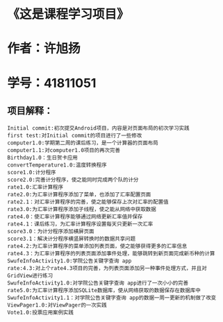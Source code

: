 《这是课程学习项目》
====
作者：许旭扬
====
学号：41811051
=====
项目解释：
--------
    Initial commit:初次提交Android项目，内容是对页面布局的初次学习实践
    first test:对Initial commit的项目进行了一些修改
    computer1.0:学期第二周的课后练习，是一个计算器的页面布局
    computer1.1:对computer1.0项目的再次完善
    Birthday1.0：生日贺卡应用
    convertTemperature1.0:温度转换程序
    score1.0:计分程序
    score2.0:完善计分程序，使之能同时完成两个队的计分
    rate1.0:汇率计算程序
    rate2.0:为汇率计算程序添加了菜单，也添加了汇率配置页面
    rate2.1：对汇率计算程序的完善，使之能够保存上次对汇率的配置值
    rate3.0:为汇率计算程序添加子线程，使之能从网络中获取数据
    rate4.0：使汇率计算程序能够通过网络更新汇率值并保存
    rate4.1：课后练习，为汇率计算程序设置每天只更新一次汇率
    score3.0：为计分程序添加横屏页面
    score3.1：解决计分程序横竖屏转换时的数据共享问题
    rate4.2:为汇率计算程序的菜单添加列表页面，使之能够获得更多的汇率信息
    rate4.3：为汇率计算程序的列表页面添加事件处理，能够跳转到新页面完成新币种的计算
    SwufeInfoActivity1.0:学院公告关键字查询 app
    rate:4.3:对上个rate4.3项目的完善，为列表页面添加另一种事件处理方式，并且对GridView进行练习
    SwufeInfoActivity1.0:对学院公告关键字查询 app进行了一次小小的完善
    rate5.0:为汇率计算程序添加SQLite数据库，使从网络获取的数据保存在数据库中
    SwufeInfoActivity1.1：对学院公告关键字查询 app的数据一周一更新的机制做了改变
    ViewPager1.0:对ViewPager的一次实践
    Vote1.0:投票应用案例实践
    
